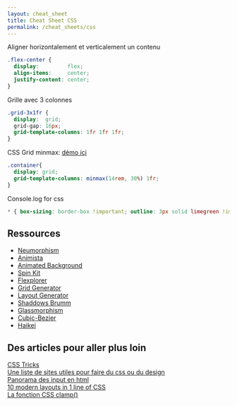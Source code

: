 ```yaml
---
layout: cheat_sheet
title: Cheat Sheet CSS
permalink: /cheat_sheets/css
---
```


Aligner horizontalement et verticalement un contenu

```css
.flex-center {
  display:         flex;
  align-items:     center;
  justify-content: center;
}
```

Grille avec 3 colonnes

```css
.grid-3x1fr {
  display:  grid;
  grid-gap: 16px;
  grid-template-columns: 1fr 1fr 1fr;
}
```

CSS Grid minmax: [démo ici](https://www.pinterest.fr/pin/710865122455863798/)

```css
.container{
  display: grid;
  grid-template-columns: minmax(14rem, 30%) 1fr;
}
```

Console.log for css

```css
* { box-sizing: border-box !important; outline: 3px solid limegreen !important}
```

<h2>Ressources</h2>

- [Neumorphism](https://neumorphism.io/#e0e0e0)
- [Animista](https://animista.net/play)
- [Animated Background](https://wweb.dev/resources/animated-css-background-generator)
- [Spin Kit](https://tobiasahlin.com/spinkit/)
- [Flexplorer](https://bennettfeely.com/flexplorer/)
- [Grid Generator](https://cssgrid-generator.netlify.app/)
- [Layout Generator](https://layout.bradwoods.io/)
- [Shaddows Brumm](https://shadows.brumm.af/)
- [Glassmorphism](https://hype4.academy/tools/glassmorphism-generator)
- [Cubic-Bezier](https://cubic-bezier.com/#.17,.67,.83,.67)
- [Haikei](https://app.haikei.app/)

<h2>Des articles pour aller plus loin</h2>

<a href="https://css-tricks.com/snippets/css/a-guide-to-flexbox/"
   class="underlined"
   target="_blank">
  CSS Tricks
</a>
<br>
<a href="https://medium.com/@Cesscode/list-of-useful-websites-every-web-developer-should-know-about-c8561b862e5f"
   class="underlined"
   target="_blank">
  Une liste de sites utiles pour faire du css ou du design
</a>
<br>
<a href="https://dev.to/smpnjn/everything-youll-ever-need-to-know-about-html-input-types-38lb"
   class="underlined"
   target="_blank">
  Panorama des input en html
</a>
<br>
<a href="https://www.youtube.com/watch?v=qm0IfG1GyZU&t=126s&ab_channel=GoogleChromeDevelopers"
   class="underlined"
   target="_blank">
  10 modern layouts in 1 line of CSS
</a>
<br>
<a href="https://www.swebdev.fr/blog/la-fonction-css-clamp"
   class="underlined"
   target="_blank">
  La fonction CSS clamp()
</a>
<br>

